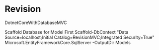 # Revision
DotnetCoreWithDatabaseMVC

Scaffold Database for Model First
Scaffold-DbContext "Data Source=localhost;Initial Catalog=RevisionMVC;Integrated Security=True" Microsoft.EntityFrameworkCore.SqlServer -OutputDir Models
